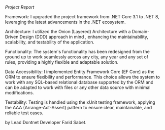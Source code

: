 *Project Report*

Framework:
I upgraded the project framework from .NET Core 3.1 to .NET 8, leveraging the latest advancements in the .NET ecosystem.

Architecture:
I utilized the Onion (Layered) Architecture with a Domain-Driven Design (DDD) approach in mind , enhancing the maintainability, scalability, and testability of the application.

Functionality:
The system's functionality has been redesigned from the ground up to work seamlessly across any city, any year and any set of rules, providing a highly flexible and adaptable solution.

Data Accessibility:
I implemented Entity Framework Core (EF Core) as the ORM to ensure flexibility and performance. This choice allows the system to work with any SQL-based relational database supported by the ORM and can be adapted to work with files or any other data source with minimal modifications.

Testability:
Testing is handled using the xUnit testing framework, applying the AAA (Arrange-Act-Assert) pattern to ensure clear, maintainable, and reliable test cases.


by Lead Dontnet Developer Farid Sabet.
